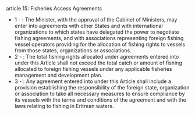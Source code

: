 article 15: Fisheries Access Agreements

<ul>
			<li>1 - : The Minister, with the approval of the Cabinet of Ministers, may enter into agreements with other States and with international organizations to which states have delegated the power to negotiate fishing agreements, and with associations representing foreign fishing vessel operators providing for the allocation of fishing rights to vessels from those states, organizations or associations.<ul>
			</ul></li>			<li>2 - : The total fishing rights allocated under agreements entered into under this Article shall not exceed the total catch or amount of fishing allocated to foreign fishing vessels under any applicable fisheries management and development plan.<ul>
			</ul></li>			<li>3 - : Any agreement entered into under this Article shall include a provision establishing the responsibility of the foreign state, organization or association to take all necessary measures to ensure compliance by its vessels with the terms and conditions of the agreement and with the laws relating to fishing in Eritrean waters.<ul>
			</ul></li></ul>
